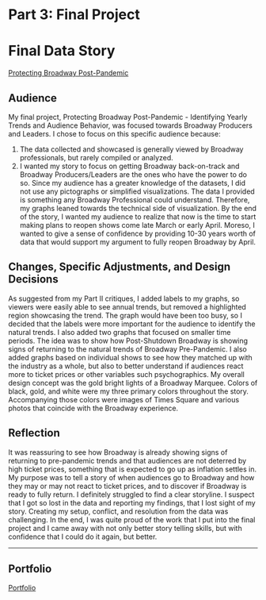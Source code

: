 # Part 3: Final Project

# Final Data Story
<a href="https://carnegiemellon.shorthandstories.com/protecting-broadwaypost-pandemic/index.html" title="Protecting Broadway Post-Pandemic"> Protecting Broadway Post-Pandemic </a>

## Audience
My final project, Protecting Broadway Post-Pandemic - Identifying Yearly Trends and Audience Behavior, was focused towards Broadway Producers and Leaders. I chose to focus on this specific audience because:
1.	The data collected and showcased is generally viewed by Broadway professionals, but rarely compiled or analyzed.
2.	I wanted my story to focus on getting Broadway back-on-track and Broadway Producers/Leaders are the ones who have the power to do so. 
Since my audience has a greater knowledge of the datasets, I did not use any pictographs or simplified visualizations. The data I provided is something any Broadway Professional could understand. Therefore, my graphs leaned towards the technical side of visualization. By the end of the story, I wanted my audience to realize that now is the time to start making plans to reopen shows come late March or early April. Moreso, I wanted to give a sense of confidence by providing 10-30 years worth of data that would support my argument to fully reopen Broadway by April. 
## Changes, Specific Adjustments, and Design Decisions
As suggested from my Part II critiques, I added labels to my graphs, so viewers were easily able to see annual trends, but removed a highlighted region showcasing the trend. The graph would have been too busy, so I decided that the labels were more important for the audience to identify the natural trends. I also added two graphs that focused on smaller time periods. The idea was to show how Post-Shutdown Broadway is showing signs of returning to the natural trends of Broadway Pre-Pandemic. I also added graphs based on individual shows to see how they matched up with the industry as a whole, but also to better understand if audiences react more to ticket prices or other variables such psychographics.
My overall design concept was the gold bright lights of a Broadway Marquee. Colors of black, gold, and white were my three primary colors throughout the story.  Accompanying those colors were images of Times Square and various photos that coincide with the Broadway experience. 
## Reflection
It was reassuring to see how Broadway is already showing signs of returning to pre-pandemic trends and that audiences are not deterred by high ticket prices, something that is expected to go up as inflation settles in. My purpose was to tell a story of when audiences go to Broadway and how they may or may not react to ticket prices, and to discover if Broadway is ready to fully return. I definitely struggled to find a clear storyline. I suspect that I got so lost in the data and reporting my findings, that I lost sight of my story. Creating my setup, conflict, and resolution from the data was challenging. In the end, I was quite proud of the work that I put into the final project and I came away with not only better story telling skills, but with confidence that I could do it again, but better.

-----------
## Portfolio
<a href="https://anwolver.github.io/portfolio/" title="Portfolio"> Portfolio </a>
